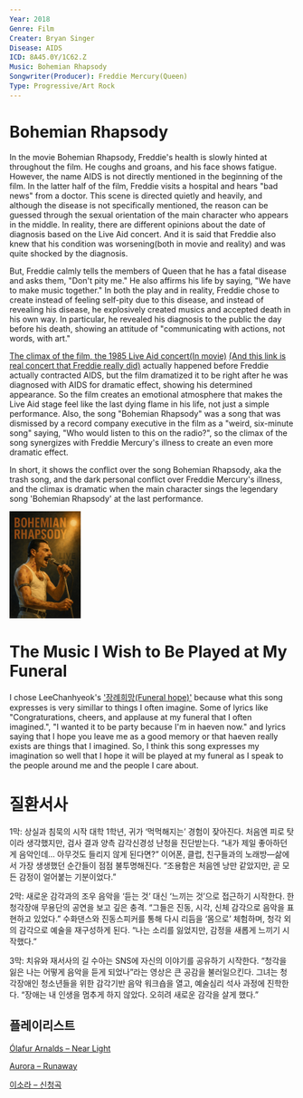 ```yaml
---
Year: 2018
Genre: Film
Creater: Bryan Singer
Disease: AIDS
ICD: 8A45.0Y/1C62.Z
Music: Bohemian Rhapsody
Songwriter(Producer): Freddie Mercury(Queen)
Type: Progressive/Art Rock
---
```


# Bohemian Rhapsody

In the movie Bohemian Rhapsody, Freddie's health is slowly hinted at throughout the film. He coughs and groans, and his face shows fatigue. However, the name AIDS is not directly mentioned in the beginning of the film. In the latter half of the film, Freddie visits a hospital and hears "bad news" from a doctor. This scene is directed quietly and heavily, and although the disease is not specifically mentioned, the reason can be guessed through the sexual orientation of the main character who appears in the middle. In reality, there are different opinions about the date of diagnosis based on the Live Aid concert. And it is said that Freddie also knew that his condition was worsening(both in movie and reality) and was quite shocked by the diagnosis.

But, Freddie calmly tells the members of Queen that he has a fatal disease and asks them, "Don't pity me." He also affirms his life by saying, "We have to make music together." In both the play and in reality, Freddie chose to create instead of feeling self-pity due to this disease, and instead of revealing his disease, he explosively created musics and accepted death in his own way. In particular, he revealed his diagnosis to the public the day before his death, showing an attitude of "communicating with actions, not words, with art." 

[The climax of the film, the 1985 Live Aid concert(In movie)](https://www.youtube.com/watch?v=QXbqiAZgeCE) [(And this link is real concert that Freddie really did)](https://www.youtube.com/watch?v=vbvyNnw8Qjg) actually happened before Freddie actually contracted AIDS, but the film dramatized it to be right after he was diagnosed with AIDS for dramatic effect, showing his determined appearance. So the film creates an emotional atmosphere that makes the Live Aid stage feel like the last dying flame in his life, not just a simple performance. Also, the song "Bohemian Rhapsody" was a song that was dismissed by a record company executive in the film as a "weird, six-minute song" saying, "Who would listen to this on the radio?", so the climax of the song synergizes with Freddie Mercury's illness to create an even more dramatic effect.

In short, it shows the conflict over the song Bohemian Rhapsody, aka the trash song, and the dark personal conflict over Freddie Mercury's illness, and the climax is dramatic when the main character sings the legendary song 'Bohemian Rhapsody' at the last performance.

<img src="./kwak_junyeong_img.png" alt="description" style="width:25%;" />


# The Music I Wish to Be Played at My Funeral

I chose LeeChanhyeok's ['장례희망(Funeral hope)'](https://www.youtube.com/watch?v=iIn_1_XDuBM) because what this song expresses is very simillar to things I often imagine.
Some of lyrics like "Congraturations, cheers, and applause at my funeral that I often imagined.", "I wanted it to be party because I'm in haeven now." and lyrics saying that I hope you leave me as a good memory or that haeven really exists are things that I imagined. So, I think this song expresses my imagination so well that I hope it will be played at my funeral as I speak to the people around me and the people I care about.


# 질환서사
1막: 상실과 침묵의 시작
대학 1학년, 귀가 ‘먹먹해지는’ 경험이 잦아진다. 처음엔 피로 탓이라 생각했지만, 검사 결과 양측 감각신경성 난청을 진단받는다.
“내가 제일 좋아하던 게 음악인데… 아무것도 들리지 않게 된다면?”
이어폰, 클럽, 친구들과의 노래방—삶에서 가장 생생했던 순간들이 점점 불투명해진다.
“조용함은 처음엔 낭만 같았지만, 곧 모든 감정이 얼어붙는 기분이었다.”

2막: 새로운 감각과의 조우
음악을 ‘듣는 것’ 대신 ‘느끼는 것’으로 접근하기 시작한다.
한 청각장애 무용단의 공연을 보고 깊은 충격. “그들은 진동, 시각, 신체 감각으로 음악을 표현하고 있었다.”
수화댄스와 진동스피커를 통해 다시 리듬을 ‘몸으로’ 체험하며, 청각 외의 감각으로 예술을 재구성하게 된다.
“나는 소리를 잃었지만, 감정을 새롭게 느끼기 시작했다.”

3막: 치유와 재서사의 길
수아는 SNS에 자신의 이야기를 공유하기 시작한다.
“청각을 잃은 나는 어떻게 음악을 듣게 되었나”라는 영상은 큰 공감을 불러일으킨다.
그녀는 청각장애인 청소년들을 위한 감각기반 음악 워크숍을 열고, 예술심리 석사 과정에 진학한다.
“장애는 내 인생을 멈추게 하지 않았다. 오히려 새로운 감각을 살게 했다.”

## 플레이리스트
[Ólafur Arnalds – Near Light](https://youtu.be/0kYc55bXJFI)

[Aurora – Runaway](https://youtu.be/adLVwBeUIy4)

[이소라 – 신청곡](https://youtu.be/DpaNMX7wc2k)
